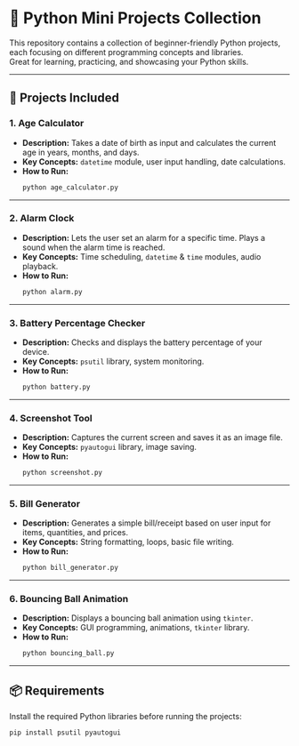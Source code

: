 # 🐍 Python Mini Projects Collection

This repository contains a collection of beginner-friendly Python projects, each focusing on different programming concepts and libraries.  
Great for learning, practicing, and showcasing your Python skills.

---

## 📂 Projects Included

### 1. **Age Calculator**
   - **Description:** Takes a date of birth as input and calculates the current age in years, months, and days.
   - **Key Concepts:** `datetime` module, user input handling, date calculations.
   - **How to Run:**
     ```bash
     python age_calculator.py
     ```

---

### 2. **Alarm Clock**
   - **Description:** Lets the user set an alarm for a specific time. Plays a sound when the alarm time is reached.
   - **Key Concepts:** Time scheduling, `datetime` & `time` modules, audio playback.
   - **How to Run:**
     ```bash
     python alarm.py
     ```

---

### 3. **Battery Percentage Checker**
   - **Description:** Checks and displays the battery percentage of your device.
   - **Key Concepts:** `psutil` library, system monitoring.
   - **How to Run:**
     ```bash
     python battery.py
     ```

---

### 4. **Screenshot Tool**
   - **Description:** Captures the current screen and saves it as an image file.
   - **Key Concepts:** `pyautogui` library, image saving.
   - **How to Run:**
     ```bash
     python screenshot.py
     ```

---

### 5. **Bill Generator**
   - **Description:** Generates a simple bill/receipt based on user input for items, quantities, and prices.
   - **Key Concepts:** String formatting, loops, basic file writing.
   - **How to Run:**
     ```bash
     python bill_generator.py
     ```

---

### 6. **Bouncing Ball Animation**
   - **Description:** Displays a bouncing ball animation using `tkinter`.
   - **Key Concepts:** GUI programming, animations, `tkinter` library.
   - **How to Run:**
     ```bash
     python bouncing_ball.py
     ```

---

## 📦 Requirements

Install the required Python libraries before running the projects:
```bash
pip install psutil pyautogui
